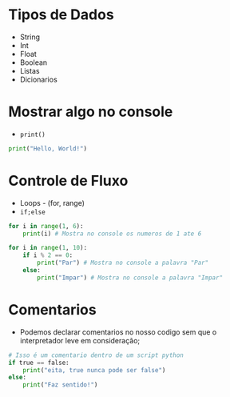 # Tipos de Dados

- String
- Int
- Float
- Boolean
- Listas
- Dicionarios

# Mostrar algo no console
- `print()`

```python
print("Hello, World!")
```

# Controle de Fluxo
- Loops - (for, range)
- `if;else`

```python
for i in range(1, 6):
    print(i) # Mostra no console os numeros de 1 ate 6

for i in range(1, 10):
    if i % 2 == 0:
        print("Par") # Mostra no console a palavra "Par"
    else:
        print("Impar") # Mostra no console a palavra "Impar"

```

# Comentarios
- Podemos declarar comentarios no nosso codigo sem que o interpretador leve em
consideração;

```python
# Isso é um comentario dentro de um script python
if true == false:
    print("eita, true nunca pode ser false")
else:
    print("Faz sentido!")

```
